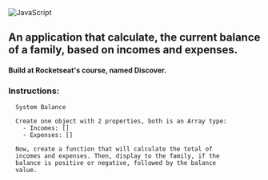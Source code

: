 <img alt="JavaScript" src="https://img.shields.io/badge/javascript%20-%23323330.svg?&style=for-the-badge&logo=javascript&logoColor=%23F7DF1E"/>

## An application that calculate, the current balance of a family, based on incomes and expenses.
#### Build at Rocketseat's course, named Discover.

### Instructions:
```
  System Balance
  
  Create one object with 2 properties, both is an Array type:
    - Incomes: []
    - Expenses: []

  Now, create a function that will calculate the total of
  incomes and expenses. Then, display to the family, if the
  balance is positive or negative, followed by the balance
  value.
  
```
